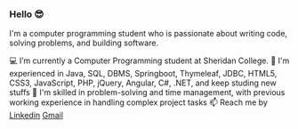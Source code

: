 ### Hello 😎



I'm a computer programming student who is passionate about writing code, solving problems, and building software.

💻 I’m currently a Computer Programming student at Sheridan College.
👀 I'm experienced in Java, SQL, DBMS, Springboot, Thymeleaf, JDBC, HTML5, CSS3, JavaScript, PHP, jQuery, Angular, C#, .NET, and keep studing new stuffs
🙌 I'm skilled in problem-solving and time management, with previous working experience in handling complex project tasks 
📫 Reach me by [Linkedin](https://www.linkedin.com/in/guowenya/) [Gmail](mailto:guowenya0408@gmail.com)
